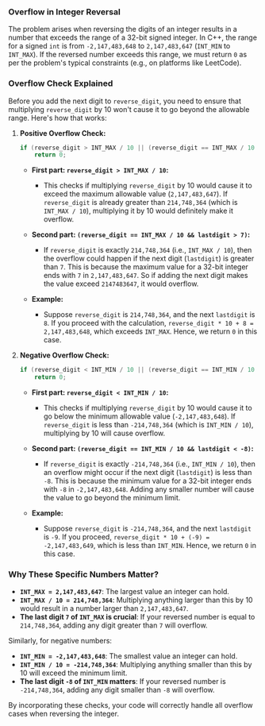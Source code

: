 ### Overflow in Integer Reversal
The problem arises when reversing the digits of an integer results in a number that exceeds the range of a 32-bit signed integer. In C++, the range for a signed `int` is from `-2,147,483,648` to `2,147,483,647` (`INT_MIN` to `INT_MAX`). If the reversed number exceeds this range, we must return `0` as per the problem's typical constraints (e.g., on platforms like LeetCode).

### Overflow Check Explained
Before you add the next digit to `reverse_digit`, you need to ensure that multiplying `reverse_digit` by 10 won't cause it to go beyond the allowable range. Here's how that works:

1. **Positive Overflow Check:**

   ```cpp
   if (reverse_digit > INT_MAX / 10 || (reverse_digit == INT_MAX / 10 && lastdigit > 7))
       return 0;
   ```

   - **First part: `reverse_digit > INT_MAX / 10`:**
     - This checks if multiplying `reverse_digit` by 10 would cause it to exceed the maximum allowable value (`2,147,483,647`). If `reverse_digit` is already greater than `214,748,364` (which is `INT_MAX / 10`), multiplying it by 10 would definitely make it overflow.
     
   - **Second part: `(reverse_digit == INT_MAX / 10 && lastdigit > 7)`:**
     - If `reverse_digit` is exactly `214,748,364` (i.e., `INT_MAX / 10`), then the overflow could happen if the next digit (`lastdigit`) is greater than `7`. This is because the maximum value for a 32-bit integer ends with `7` in `2,147,483,647`. So if adding the next digit makes the value exceed `2147483647`, it would overflow.
   
   - **Example:**
     - Suppose `reverse_digit` is `214,748,364`, and the next `lastdigit` is `8`. If you proceed with the calculation, `reverse_digit * 10 + 8 = 2,147,483,648`, which exceeds `INT_MAX`. Hence, we return `0` in this case.

2. **Negative Overflow Check:**

   ```cpp
   if (reverse_digit < INT_MIN / 10 || (reverse_digit == INT_MIN / 10 && lastdigit < -8))
       return 0;
   ```

   - **First part: `reverse_digit < INT_MIN / 10`:**
     - This checks if multiplying `reverse_digit` by 10 would cause it to go below the minimum allowable value (`-2,147,483,648`). If `reverse_digit` is less than `-214,748,364` (which is `INT_MIN / 10`), multiplying by 10 will cause overflow.
     
   - **Second part: `(reverse_digit == INT_MIN / 10 && lastdigit < -8)`:**
     - If `reverse_digit` is exactly `-214,748,364` (i.e., `INT_MIN / 10`), then an overflow might occur if the next digit (`lastdigit`) is less than `-8`. This is because the minimum value for a 32-bit integer ends with `-8` in `-2,147,483,648`. Adding any smaller number will cause the value to go beyond the minimum limit.
   
   - **Example:**
     - Suppose `reverse_digit` is `-214,748,364`, and the next `lastdigit` is `-9`. If you proceed, `reverse_digit * 10 + (-9) = -2,147,483,649`, which is less than `INT_MIN`. Hence, we return `0` in this case.

### Why These Specific Numbers Matter?
- **`INT_MAX = 2,147,483,647`**: The largest value an integer can hold.
- **`INT_MAX / 10 = 214,748,364`**: Multiplying anything larger than this by 10 would result in a number larger than `2,147,483,647`.
- **The last digit `7` of `INT_MAX` is crucial**: If your reversed number is equal to `214,748,364`, adding any digit greater than `7` will overflow.

Similarly, for negative numbers:
- **`INT_MIN = -2,147,483,648`**: The smallest value an integer can hold.
- **`INT_MIN / 10 = -214,748,364`**: Multiplying anything smaller than this by 10 will exceed the minimum limit.
- **The last digit `-8` of `INT_MIN` matters**: If your reversed number is `-214,748,364`, adding any digit smaller than `-8` will overflow.

By incorporating these checks, your code will correctly handle all overflow cases when reversing the integer.